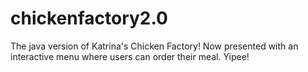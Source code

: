 # chickenfactory2.0
The java version of Katrina's Chicken Factory! Now presented with an interactive menu where users can order their meal. Yipee!
